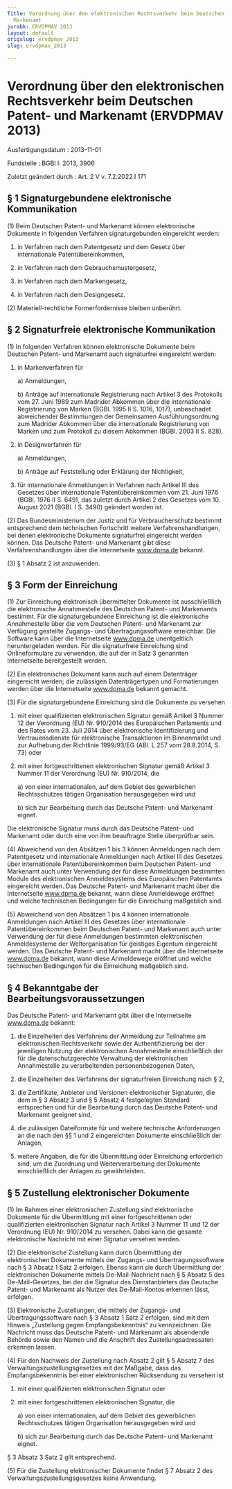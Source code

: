 ```yaml
---
Title: Verordnung über den elektronischen Rechtsverkehr beim Deutschen Patent- und
  Markenamt
jurabk: ERVDPMAV 2013
layout: default
origslug: ervdpmav_2013
slug: ervdpmav_2013

---
```


# Verordnung über den elektronischen Rechtsverkehr beim Deutschen Patent- und Markenamt (ERVDPMAV 2013)

Ausfertigungsdatum
:   2013-11-01

Fundstelle
:   BGBl I: 2013, 3906

Zuletzt geändert durch
:   Art. 2 V v. 7.2.2022 I 171


## § 1 Signaturgebundene elektronische Kommunikation

(1) Beim Deutschen Patent- und Markenamt können elektronische Dokumente in folgenden Verfahren signaturgebunden eingereicht werden:

1.  in Verfahren nach dem Patentgesetz und dem Gesetz über internationale Patentübereinkommen,


2.  in Verfahren nach dem Gebrauchsmustergesetz,


3.  in Verfahren nach dem Markengesetz,


4.  in Verfahren nach dem Designgesetz.




(2) Materiell-rechtliche Formerfordernisse bleiben unberührt.


## § 2 Signaturfreie elektronische Kommunikation

(1) In folgenden Verfahren können elektronische Dokumente beim Deutschen Patent- und Markenamt auch signaturfrei eingereicht werden:

1.  in Markenverfahren für

    a)  Anmeldungen,


    b)  Anträge auf internationale Registrierung nach Artikel 3 des Protokolls vom 27. Juni 1989 zum Madrider Abkommen über die internationale Registrierung von Marken (BGBl. 1995 II S. 1016, 1017), unbeschadet abweichender Bestimmungen der Gemeinsamen Ausführungsordnung zum Madrider Abkommen über die internationale Registrierung von Marken und zum Protokoll zu diesem Abkommen (BGBl. 2003 II S. 828),





2.  in Designverfahren für

    a)  Anmeldungen,


    b)  Anträge auf Feststellung oder Erklärung der Nichtigkeit,





3.  für internationale Anmeldungen in Verfahren nach Artikel III des Gesetzes über internationale Patentübereinkommen vom 21. Juni 1976 (BGBl. 1976 II S. 649), das zuletzt durch Artikel 2 des Gesetzes vom 10. August 2021 (BGBl. I S. 3490) geändert worden ist.




(2) Das Bundesministerium der Justiz und für Verbraucherschutz bestimmt entsprechend dem technischen Fortschritt weitere Verfahrenshandlungen, bei denen elektronische Dokumente signaturfrei eingereicht werden können. Das Deutsche Patent- und Markenamt gibt diese Verfahrenshandlungen über die Internetseite www.dpma.de bekannt.

(3) § 1 Absatz 2 ist anzuwenden.


## § 3 Form der Einreichung

(1) Zur Einreichung elektronisch übermittelter Dokumente ist ausschließlich die elektronische Annahmestelle des Deutschen Patent- und Markenamts bestimmt. Für die signaturgebundene Einreichung ist die elektronische Annahmestelle über die vom Deutschen Patent- und Markenamt zur Verfügung gestellte Zugangs- und Übertragungssoftware erreichbar. Die Software kann über die Internetseite www.dpma.de unentgeltlich heruntergeladen werden. Für die signaturfreie Einreichung sind Onlineformulare zu verwenden, die auf der in Satz 3 genannten Internetseite bereitgestellt werden.

(2) Ein elektronisches Dokument kann auch auf einem Datenträger eingereicht werden; die zulässigen Datenträgertypen und Formatierungen werden über die Internetseite www.dpma.de bekannt gemacht.

(3) Für die signaturgebundene Einreichung sind die Dokumente zu versehen

1.  mit einer qualifizierten elektronischen Signatur gemäß Artikel 3 Nummer 12 der Verordnung (EU) Nr. 910/2014 des Europäischen Parlaments und des Rates vom 23. Juli 2014 über elektronische Identifizierung und Vertrauensdienste für elektronische Transaktionen im Binnenmarkt und zur Aufhebung der Richtlinie 1999/93/EG (ABl. L 257 vom 28.8.2014, S. 73) oder


2.  mit einer fortgeschrittenen elektronischen Signatur gemäß Artikel 3 Nummer 11 der Verordnung (EU) Nr. 910/2014, die

    a)  von einer internationalen, auf dem Gebiet des gewerblichen Rechtsschutzes tätigen Organisation herausgegeben wird und


    b)  sich zur Bearbeitung durch das Deutsche Patent- und Markenamt eignet.






Die elektronische Signatur muss durch das Deutsche Patent- und Markenamt oder durch eine von ihm beauftragte Stelle überprüfbar sein.

(4) Abweichend von den Absätzen 1 bis 3 können Anmeldungen nach dem Patentgesetz und internationale Anmeldungen nach Artikel III des Gesetzes über internationale Patentübereinkommen beim Deutschen Patent- und Markenamt auch unter Verwendung der für diese Anmeldungen bestimmten Module des elektronischen Anmeldesystems des Europäischen Patentamts eingereicht werden. Das Deutsche Patent- und Markenamt macht über die Internetseite www.dpma.de bekannt, wann diese Anmeldewege eröffnet und welche technischen Bedingungen für die Einreichung maßgeblich sind.

(5) Abweichend von den Absätzen 1 bis 4 können internationale Anmeldungen nach Artikel III des Gesetzes über internationale Patentübereinkommen beim Deutschen Patent- und Markenamt auch unter Verwendung der für diese Anmeldungen bestimmten elektronischen Anmeldesysteme der Weltorganisation für geistiges Eigentum eingereicht werden. Das Deutsche Patent- und Markenamt macht über die Internetseite www.dpma.de bekannt, wann diese Anmeldewege eröffnet und welche technischen Bedingungen für die Einreichung maßgeblich sind.


## § 4 Bekanntgabe der Bearbeitungsvoraussetzungen

Das Deutsche Patent- und Markenamt gibt über die Internetseite www.dpma.de bekannt:

1.  die Einzelheiten des Verfahrens der Anmeldung zur Teilnahme am elektronischen Rechtsverkehr sowie der Authentifizierung bei der jeweiligen Nutzung der elektronischen Annahmestelle einschließlich der für die datenschutzgerechte Verwaltung der elektronischen Annahmestelle zu verarbeitenden personenbezogenen Daten,


2.  die Einzelheiten des Verfahrens der signaturfreien Einreichung nach § 2,


3.  die Zertifikate, Anbieter und Versionen elektronischer Signaturen, die dem in § 3 Absatz 3 und § 5 Absatz 4 festgelegten Standard entsprechen und für die Bearbeitung durch das Deutsche Patent- und Markenamt geeignet sind,


4.  die zulässigen Dateiformate für und weitere technische Anforderungen an die nach den §§ 1 und 2 eingereichten Dokumente einschließlich der Anlagen,


5.  weitere Angaben, die für die Übermittlung oder Einreichung erforderlich sind, um die Zuordnung und Weiterverarbeitung der Dokumente einschließlich der Anlagen zu gewährleisten.





## § 5 Zustellung elektronischer Dokumente

(1) Im Rahmen einer elektronischen Zustellung sind elektronische Dokumente für die Übermittlung mit einer fortgeschrittenen oder qualifizierten elektronischen Signatur nach Artikel 3 Nummer 11 und 12 der Verordnung (EU) Nr. 910/2014 zu versehen. Dabei kann die gesamte elektronische Nachricht mit einer Signatur versehen werden.

(2) Die elektronische Zustellung kann durch Übermittlung der elektronischen Dokumente mittels der Zugangs- und Übertragungssoftware nach § 3 Absatz 1 Satz 2 erfolgen. Ebenso kann sie durch Übermittlung der elektronischen Dokumente mittels De-Mail-Nachricht nach § 5 Absatz 5 des De-Mail-Gesetzes, bei der die Signatur des Dienstanbieters das Deutsche Patent- und Markenamt als Nutzer des De-Mail-Kontos erkennen lässt, erfolgen.

(3) Elektronische Zustellungen, die mittels der Zugangs- und Übertragungssoftware nach § 3 Absatz 1 Satz 2 erfolgen, sind mit dem Hinweis „Zustellung gegen Empfangsbekenntnis“ zu kennzeichnen. Die Nachricht muss das Deutsche Patent- und Markenamt als absendende Behörde sowie den Namen und die Anschrift des Zustellungsadressaten erkennen lassen.

(4) Für den Nachweis der Zustellung nach Absatz 2 gilt § 5 Absatz 7 des Verwaltungszustellungsgesetzes mit der Maßgabe, dass das Empfangsbekenntnis bei einer elektronischen Rücksendung zu versehen ist

1.  mit einer qualifizierten elektronischen Signatur oder


2.  mit einer fortgeschrittenen elektronischen Signatur, die

    a)  von einer internationalen, auf dem Gebiet des gewerblichen Rechtsschutzes tätigen Organisation herausgegeben wird und


    b)  sich zur Bearbeitung durch das Deutsche Patent- und Markenamt eignet.






§ 3 Absatz 3 Satz 2 gilt entsprechend.

(5) Für die Zustellung elektronischer Dokumente findet § 7 Absatz 2 des Verwaltungszustellungsgesetzes keine Anwendung.

